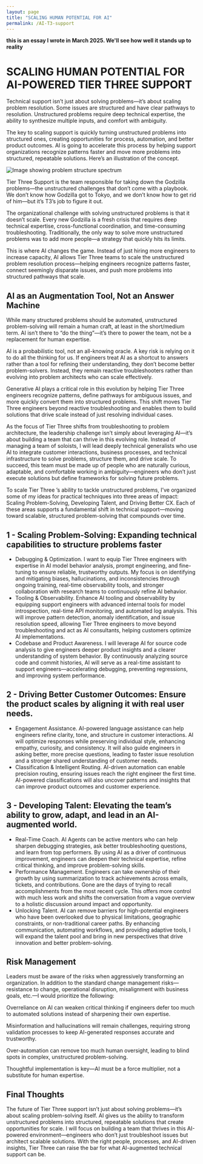 ```yaml
---
layout: page
title: "SCALING HUMAN POTENTIAL FOR AI"
permalink: /AI-T3-support
---
```


**this is an essay I wrote in March 2025. We'll see how well it stands up to reality**

# SCALING HUMAN POTENTIAL FOR AI-POWERED TIER THREE SUPPORT

Technical support isn’t just about solving problems—it’s about scaling problem resolution. Some issues are structured and have clear pathways to resolution. Unstructured problems require deep technical expertise, the ability to synthesize multiple inputs, and comfort with ambiguity.

The key to scaling support is quickly turning unstructured problems into structured ones, creating opportunities for process, automation, and better product outcomes. AI is going to accelerate this process by helping support organizations recognize patterns faster and move more problems into structured, repeatable solutions. Here’s an illustration of the concept.

![Image showing problem structure spectrum](https://kincyc.github.io/main/assets/images/problem-structure.png)

Tier Three Support is the team responsible for taking down the Godzilla problems—the unstructured challenges that don’t come with a playbook. We don’t know how Godzilla got to Tokyo, and we don’t know how to get rid of him—but it’s T3’s job to figure it out.

The organizational challenge with solving unstructured problems is that it doesn’t scale. Every new Godzilla is a fresh crisis that requires deep technical expertise, cross-functional coordination, and time-consuming troubleshooting. Traditionally, the only way to solve more unstructured problems was to add more people—a strategy that quickly hits its limits.

This is where AI changes the game. Instead of just hiring more engineers to increase capacity, AI allows Tier Three teams to scale the unstructured problem resolution process—helping engineers recognize patterns faster, connect seemingly disparate issues, and push more problems into structured pathways that scale.

## AI as an Augmentation Tool, Not an Answer Machine

While many structured problems should be automated, unstructured problem-solving will remain a human craft, at least in the short/medium term. AI isn’t there to “do the thing”—it’s there to power the team, not be a replacement for human expertise.

AI is a probabilistic tool, not an all-knowing oracle. A key risk is relying on it to do all the thinking for us. If engineers treat AI as a shortcut to answers rather than a tool for refining their understanding, they don’t become better problem-solvers. Instead, they remain reactive troubleshooters rather than evolving into problem architects who can scale effectively.

Generative AI plays a critical role in this evolution by helping Tier Three engineers recognize patterns, define pathways for ambiguous issues, and more quickly convert them into structured problems. This shift moves Tier Three engineers beyond reactive troubleshooting and enables them to build solutions that drive scale instead of just resolving individual cases.

As the focus of Tier Three shifts from troubleshooting to problem architecture, the leadership challenge isn’t simply about leveraging AI—it’s about building a team that can thrive in this evolving role. Instead of managing a team of soloists, I will lead deeply technical generalists who use AI to integrate customer interactions, business processes, and technical infrastructure to solve problems, structure them, and drive scale. To succeed, this team must be made up of people who are naturally curious, adaptable, and comfortable working in ambiguity—engineers who don’t just execute solutions but define frameworks for solving future problems.

To scale Tier Three ’s ability to tackle unstructured problems, I’ve organized some of my ideas for practical techniques into three areas of impact: Scaling Problem-Solving, Developing Talent, and Driving Better CX. Each of these areas supports a fundamental shift in technical support—moving toward scalable, structured problem-solving that compounds over time.

## 1 - Scaling Problem-Solving: Expanding technical capabilities to structure problems faster

- Debugging & Optimization. I want to equip Tier Three engineers with expertise in AI model behavior analysis, prompt engineering, and fine-tuning to ensure reliable, trustworthy outputs. My focus is on identifying and mitigating biases, hallucinations, and inconsistencies through ongoing training, real-time observability tools, and stronger collaboration with research teams to continuously refine AI behavior.
- Tooling & Observability. Enhance AI tooling and observability by equipping support engineers with advanced internal tools for model introspection, real-time API monitoring, and automated log analysis. This will improve pattern detection, anomaly identification, and issue resolution speed, allowing Tier Three engineers to move beyond troubleshooting and act as AI consultants, helping customers optimize AI implementations.
- Codebase and Product Awareness. I will leverage AI for source code analysis to give engineers deeper product insights and a clearer understanding of system behavior. By continuously analyzing source code and commit histories, AI will serve as a real-time assistant to support engineers—accelerating debugging, preventing regressions, and improving system performance.

## 2 - Driving Better Customer Outcomes: Ensure the product scales by aligning it with real user needs.

- Engagement Assistance. AI-powered language assistance can help engineers refine clarity, tone, and structure in customer interactions. AI will optimize responses while preserving individual style, enhancing empathy, curiosity, and consistency. It will also guide engineers in asking better, more precise questions, leading to faster issue resolution and a stronger shared understanding of customer needs.
- Classification & Intelligent Routing. AI-driven automation can enable precision routing, ensuring issues reach the right engineer the first time. AI-powered classifications will also uncover patterns and insights that can improve product outcomes and customer experience.

## 3 - Developing Talent: Elevating the team’s ability to grow, adapt, and lead in an AI-augmented world.

- Real-Time Coach. AI Agents can be active mentors who can help sharpen debugging strategies, ask better troubleshooting questions, and learn from top performers. By using AI as a driver of continuous improvement, engineers can deepen their technical expertise, refine critical thinking, and improve problem-solving skills.
- Performance Management. Engineers can take ownership of their growth by using summarization to track achievements across emails, tickets, and contributions. Gone are the days of trying to recall accomplishments from the most recent cycle. This offers more control with much less work and shifts the conversation from a vague overview to a holistic discussion around impact and opportunity.
- Unlocking Talent. AI can remove barriers for high-potential engineers who have been overlooked due to physical limitations, geographic constraints, or non-traditional career paths. By enhancing communication, automating workflows, and providing adaptive tools, I will expand the talent pool and bring in new perspectives that drive innovation and better problem-solving.

## Risk Management

Leaders must be aware of the risks when aggressively transforming an organization. In addition to the standard change management risks—resistance to change, operational disruption, misalignment with business goals, etc.—I would prioritize the following:

Overreliance on AI can weaken critical thinking if engineers defer too much to automated solutions instead of sharpening their own expertise.

Misinformation and hallucinations will remain challenges, requiring strong validation processes to keep AI-generated responses accurate and trustworthy.

Over-automation can remove too much human oversight, leading to blind spots in complex, unstructured problem-solving.

Thoughtful implementation is key—AI must be a force multiplier, not a substitute for human expertise.

## Final Thoughts

The future of Tier Three support isn’t just about solving problems—it’s about scaling problem-solving itself. AI gives us the ability to transform unstructured problems into structured, repeatable solutions that create opportunities for scale. I will focus on building a team that thrives in this AI-powered environment—engineers who don’t just troubleshoot issues but architect scalable solutions. With the right people, processes, and AI-driven insights, Tier Three can raise the bar for what AI-augmented technical support can be.
